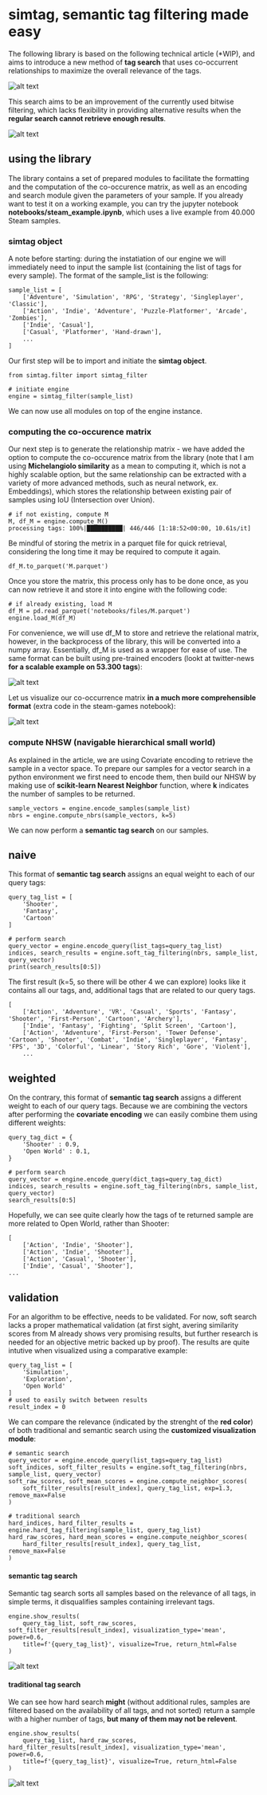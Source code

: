 # simtag, semantic tag filtering made easy

The following library is based on the following technical article (*WIP), and aims to introduce a new method of **tag search** that uses co-occurrent relationships to maximize the overall relevance of the tags.

![alt text](files/search-comparison.png)

This search aims to be an improvement of the currently used bitwise filtering, which lacks flexibility in providing alternative results when the **regular search cannot retrieve enough results**.

![alt text](files/missing-results.png)

## using the library

The library contains a set of prepared modules to facilitate the formatting and the computation of the co-occurence matrix, as well as an encoding and search module given the parameters of your sample. If you already want to test it on a working example, you can try the jupyter notebook **notebooks/steam_example.ipynb**, which uses a live example from 40.000 Steam samples.

### simtag object

A note before starting: during the instatiation of our engine we will immediately need to input the sample list (containing the list of tags for every sample). The format of the sample_list is the following:
```
sample_list = [
    ['Adventure', 'Simulation', 'RPG', 'Strategy', 'Singleplayer', 'Classic'],
    ['Action', 'Indie', 'Adventure', 'Puzzle-Platformer', 'Arcade', 'Zombies'],
    ['Indie', 'Casual'],
    ['Casual', 'Platformer', 'Hand-drawn'],
    ...
]
```
Our first step will be to import and initiate the **simtag object**. 
```
from simtag.filter import simtag_filter

# initiate engine
engine = simtag_filter(sample_list)
```
We can now use all modules on top of the engine instance. 

### computing the co-occurence matrix

Our next step is to generate the relationship matrix - we have added the option to compute the co-occurence matrix from the library (note that I am using **Michelangiolo similarity** as a mean to computing it, which is not a highly scalable option, but the same relationship can be extracted with a variety of more advanced methods, such as neural network, ex. Embeddings), which stores the relationship between existing pair of samples using IoU (Intersection over Union).

```
# if not existing, compute M
M, df_M = engine.compute_M()
processing tags: 100%|██████████| 446/446 [1:18:52<00:00, 10.61s/it]
```
Be mindful of storing the metrix in a parquet file for quick retrieval, considering the long time it may be required to compute it again.
```
df_M.to_parquet('M.parquet')
```
Once you store the matrix, this process only has to be done once, as you can now retrieve it and store it into engine with the following code:
```
# if already existing, load M
df_M = pd.read_parquet('notebooks/files/M.parquet')
engine.load_M(df_M)
```
For convenience, we will use df_M to store and retrieve the relational matrix, however, in the backprocess of the library, this will be converted into a numpy array. Essentially, df_M is used as a wrapper for ease of use. The same format can be built using pre-trained encoders (lookt at twitter-news **for a scalable example on 53.300 tags**):

![alt text](files/df_M-example.png)

Let us visualize our co-occurrence matrix **in a much more comprehensible format** (extra code in the steam-games notebook):

![alt text](files/relationship-matrix.png)

### compute NHSW (navigable hierarchical small world)

As explained in the article, we are using Covariate encoding to retrieve the sample in a vector space. To prepare our samples for a vector search in a python environment we first need to encode them, then build our NHSW by making use of **scikit-learn Nearest Neighbor** function, where **k** indicates the number of samples to be returned.
```
sample_vectors = engine.encode_samples(sample_list)
nbrs = engine.compute_nbrs(sample_vectors, k=5)
```
We can now perform a **semantic tag search** on our samples.

## naive

This format of **semantic tag search** assigns an equal weight to each of our query tags:

```
query_tag_list = [
    'Shooter', 
    'Fantasy', 
    'Cartoon'
]

# perform search
query_vector = engine.encode_query(list_tags=query_tag_list)
indices, search_results = engine.soft_tag_filtering(nbrs, sample_list, query_vector)
print(search_results[0:5])
```
The first result (k=5, so there will be other 4 we can explore) looks like it contains all our tags, and, additional tags that are related to our query tags.
```
[
    ['Action', 'Adventure', 'VR', 'Casual', 'Sports', 'Fantasy', 'Shooter', 'First-Person', 'Cartoon', 'Archery'], 
    ['Indie', 'Fantasy', 'Fighting', 'Split Screen', 'Cartoon'], 
    ['Action', 'Adventure', 'First-Person', 'Tower Defense', 'Cartoon', 'Shooter', 'Combat', 'Indie', 'Singleplayer', 'Fantasy', 'FPS', '3D', 'Colorful', 'Linear', 'Story Rich', 'Gore', 'Violent'], 
    ...
```

## weighted

On the contrary, this format of **semantic tag search** assigns a different weight to each of our query tags. Because we are combining the vectors after performing the **covariate encoding** we can easily combine them using different weights:

```
query_tag_dict = {
    'Shooter' : 0.9,
    'Open World' : 0.1,
}

# perform search
query_vector = engine.encode_query(dict_tags=query_tag_dict)
indices, search_results = engine.soft_tag_filtering(nbrs, sample_list, query_vector)
search_results[0:5]
```
Hopefully, we can see quite clearly how the tags of te returned sample are more related to Open World, rather than Shooter:
```
[
    ['Action', 'Indie', 'Shooter'],
    ['Action', 'Indie', 'Shooter'],
    ['Action', 'Casual', 'Shooter'],
    ['Indie', 'Casual', 'Shooter'],
...
```

## validation

For an algorithm to be effective, needs to be validated. For now, soft search lacks a proper mathematical validation (at first sight, avering similarity scores from M already shows very promising results, but further research is needed for an objective metric backed up by proof). The results are quite intutive when visualized using a comparative example:
```
query_tag_list = [
    'Simulation', 
    'Exploration',
    'Open World'
]
# used to easily switch between results
result_index = 0
```
We can compare the relevance (indicated by the strenght of the **red color**) of both traditional and semantic search using the **customized visualization module**:
```
# semantic search
query_vector = engine.encode_query(list_tags=query_tag_list)
soft_indices, soft_filter_results = engine.soft_tag_filtering(nbrs, sample_list, query_vector)
soft_raw_scores, soft_mean_scores = engine.compute_neighbor_scores(
    soft_filter_results[result_index], query_tag_list, exp=1.3, remove_max=False
)

# traditional search
hard_indices, hard_filter_results = engine.hard_tag_filtering(sample_list, query_tag_list)
hard_raw_scores, hard_mean_scores = engine.compute_neighbor_scores(
    hard_filter_results[result_index], query_tag_list, remove_max=False
)
```

#### semantic tag search

Semantic tag search sorts all samples based on the relevance of all tags, in simple terms, it disqualifies samples containing irrelevant tags.
```
engine.show_results(
    query_tag_list, soft_raw_scores, soft_filter_results[result_index], visualization_type='mean', power=0.6,
    title=f'{query_tag_list}', visualize=True, return_html=False
)
```
![alt text](files/img_soft-search.png)
<!-- github does not allow colors :( -->
<!-- <span style='background-color:rgb(74,11,0); color:white'>Casual</span> <span style='background-color:rgb(75,11,0); color:white'>Indie</span> <span style='background-color:rgb(127,5,0); color:white'>Exploration</span> <span style='background-color:rgb(84,10,0); color:white'>Atmospheric</span> <span style='background-color:rgb(45,14,0); color:white'>Flight</span> <span style='background-color:rgb(127,5,0); color:white'>Open World</span> <span style='background-color:rgb(124,6,0); color:white'>Simulation</span> <span style='background-color:rgb(39,15,0); color:white'>Experimental</span> -->

#### traditional tag search

We can see how hard search **might** (without additional rules, samples are filtered based on the availability of all tags, and not sorted) return a sample with a higher number of tags, **but many of them may not be relevent**.

```
engine.show_results(
    query_tag_list, hard_raw_scores, hard_filter_results[result_index], visualization_type='mean', power=0.6, 
    title=f'{query_tag_list}', visualize=True, return_html=False
)
```
![alt text](files/img_hard-search.png)
<!-- github does not allow colors :( -->
<!-- <span style='background-color:rgb(45,14,0); color:white'>Flight</span> <span style='background-color:rgb(124,6,0); color:white'>Simulation</span> <span style='background-color:rgb(57,13,0); color:white'>VR</span> <span style='background-color:rgb(53,13,0); color:white'>Racing</span> <span style='background-color:rgb(61,13,0); color:white'>Physics</span> <span style='background-color:rgb(127,5,0); color:white'>Open World</span> <span style='background-color:rgb(77,11,0); color:white'>Realistic</span> <span style='background-color:rgb(44,15,0); color:white'>Education</span> <span style='background-color:rgb(127,5,0); color:white'>Exploration</span> <span style='background-color:rgb(17,18,0); color:white'>Jet</span> <span style='background-color:rgb(31,16,0); color:white'>3D Vision</span> <span style='background-color:rgb(69,12,0); color:white'>Relaxing</span> <span style='background-color:rgb(80,10,0); color:white'>3D</span> <span style='background-color:rgb(30,16,0); color:white'>Level Editor</span> <span style='background-color:rgb(29,16,0); color:white'>America</span> <span style='background-color:rgb(85,10,0); color:white'>Singleplayer</span> <span style='background-color:rgb(19,17,0); color:white'>TrackIR</span> <span style='background-color:rgb(76,11,0); color:white'>Early Access</span> <span style='background-color:rgb(75,11,0); color:white'>Indie</span> <span style='background-color:rgb(70,12,0); color:white'>Multiplayer</span> -->